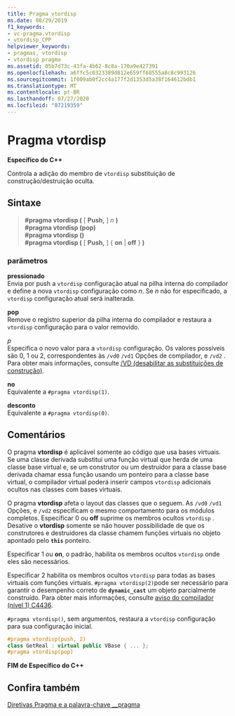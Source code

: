 ```yaml
---
title: Pragma vtordisp
ms.date: 08/29/2019
f1_keywords:
- vc-pragma.vtordisp
- vtordisp_CPP
helpviewer_keywords:
- pragmas, vtordisp
- vtordisp pragma
ms.assetid: 05b7d73c-43fa-4b62-8c8a-170a9e427391
ms.openlocfilehash: a6ffc5c0323389d812e659ff68555a8c8c993126
ms.sourcegitcommit: 1f009ab0f2cc4a177f2d1353d5a38f164612bdb1
ms.translationtype: MT
ms.contentlocale: pt-BR
ms.lasthandoff: 07/27/2020
ms.locfileid: "87219359"
---
```

# <a name="vtordisp-pragma"></a>Pragma vtordisp

**Específico do C++**

Controla a adição do membro de `vtordisp` substituição de construção/destruição oculta.

## <a name="syntax"></a>Sintaxe

> **#pragma vtordisp (** [ **Push,** ] *n* **)**\
> **#pragma vtordisp (pop)**\
> **#pragma vtordisp ()**\
> **#pragma vtordisp (** [ **Push,** ] { **on**  |  **off** } **)**

### <a name="parameters"></a>parâmetros

**pressionado**\
Envia por push a `vtordisp` configuração atual na pilha interna do compilador e define a nova `vtordisp` configuração como *n*.  Se *n* não for especificado, a `vtordisp` configuração atual será inalterada.

**pop**\
Remove o registro superior da pilha interna do compilador e restaura a `vtordisp` configuração para o valor removido.

*p*\
Especifica o novo valor para a `vtordisp` configuração. Os valores possíveis são 0, 1 ou 2, correspondentes às `/vd0` `/vd1` Opções de compilador, e `/vd2` . Para obter mais informações, consulte [/VD (desabilitar as substituições de construção)](../build/reference/vd-disable-construction-displacements.md).

**no**\
Equivalente a `#pragma vtordisp(1)`.

**desconto**\
Equivalente a `#pragma vtordisp(0)`.

## <a name="remarks"></a>Comentários

O pragma **vtordisp** é aplicável somente ao código que usa bases virtuais. Se uma classe derivada substitui uma função virtual que herda de uma classe base virtual e, se um construtor ou um destruidor para a classe base derivada chamar essa função usando um ponteiro para a classe base virtual, o compilador virtual poderá inserir campos `vtordisp` adicionais ocultos nas classes com bases virtuais.

O pragma **vtordisp** afeta o layout das classes que o seguem. As `/vd0` `/vd1` Opções, e `/vd2` especificam o mesmo comportamento para os módulos completos. Especificar 0 ou **off** suprime os membros ocultos `vtordisp` . Desative o **vtordisp** somente se não houver possibilidade de que os construtores e destruidores da classe chamem funções virtuais no objeto apontado pelo **`this`** ponteiro.

Especificar 1 ou **on**, o padrão, habilita os membros ocultos `vtordisp` onde eles são necessários.

Especificar 2 habilita os membros ocultos `vtordisp` para todas as bases virtuais com funções virtuais.  `#pragma vtordisp(2)`pode ser necessário para garantir o desempenho correto de **`dynamic_cast`** um objeto parcialmente construído. Para obter mais informações, consulte [aviso do compilador (nível 1) C4436](../error-messages/compiler-warnings/compiler-warning-level-1-c4436.md).

`#pragma vtordisp()`, sem argumentos, restaura a `vtordisp` configuração para sua configuração inicial.

```cpp
#pragma vtordisp(push, 2)
class GetReal : virtual public VBase { ... };
#pragma vtordisp(pop)
```

**FIM de Específico do C++**

## <a name="see-also"></a>Confira também

[Diretivas Pragma e a palavra-chave __pragma](../preprocessor/pragma-directives-and-the-pragma-keyword.md)
